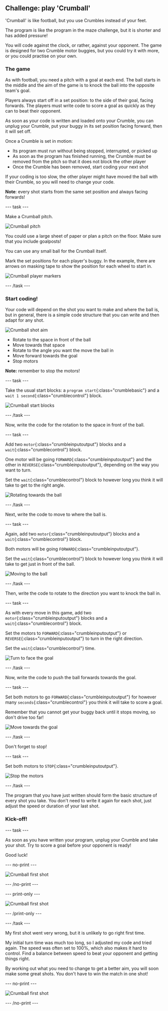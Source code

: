 ## Challenge: play 'Crumball'

'Crumball' is like football, but you use Crumbles instead of your feet.

The program is like the program in the maze challenge, but it is shorter and has added pressure!

You will code against the clock, or rather, against your opponent. The game is designed for two Crumble motor buggies, but you could try it with more, or you could practise on your own.

### The game

As with football, you need a pitch with a goal at each end. The ball starts in the middle and the aim of the game is to knock the ball into the opposite team's goal.

Players always start off in a set position: to the side of their goal, facing forwards. The players must write code to score a goal as quickly as they can to beat their opponent. 

As soon as your code is written and loaded onto your Crumble, you can unplug your Crumble, put your buggy in its set position facing forward, then it will set off.

Once a Crumble is set in motion:

+ Its program must run without being stopped, interrupted, or picked up
+ As soon as the program has finished running, the Crumble must be removed from the pitch so that it does not block the other player
+ Once the Crumble has been removed, start coding your next shot

If your coding is too slow, the other player might have moved the ball with their Crumble, so you will need to change your code.

**Note**: every shot starts from the same set position and always facing forwards!

--- task ---

Make a Crumball pitch.

![Crumball pitch](images/CrumballChallenge_pitch.png)

You could use a large sheet of paper or plan a pitch on the floor. Make sure that you include goalposts!

You can use any small ball for the Crumball itself.

Mark the set positions for each player's buggy. In the example, there are arrows on masking tape to show the position for each wheel to start in.

![Crumball player markers](images/CrumballChallenge_playerMarkers.png)

--- /task ---

### Start coding!

Your code will depend on the shot you want to make and where the ball is, but in general, there is a simple code structure that you can write and then adapt for any shot.

![Crumball shot aim](images/CrumballChallenge_basicAim.png)

+ Rotate to the space in front of the ball
+ Move towards that space
+ Rotate to the angle you want the move the ball in
+ Move forward towards the goal
+ Stop motors

**Note:** remember to stop the motors!

--- task ---

Take the usual start blocks: a `program start`{:class="crumblebasic"} and a `wait 1 second`{:class="crumblecontrol"} block.

![Crumball start blocks](images/CrumballChallenge_codeStep1.png)

--- /task ---

Now, write the code for the rotation to the space in front of the ball.

--- task ---

Add two `motor`{:class="crumbleinputoutput"} blocks and a `wait`{:class="crumblecontrol"} block.

One motor will be going `FORWARD`{:class="crumbleinputoutput"} and the other in `REVERSE`{:class="crumbleinputoutput"}, depending on the way you want to turn. 

Set the `wait`{:class="crumblecontrol"} block to however long you think it will take to get to the right angle.

![Rotating towards the ball](images/CrumballChallenge_codeStep2.png)

--- /task ---

Next, write the code to move to where the ball is.

--- task ---

Again, add two `motor`{:class="crumbleinputoutput"} blocks and a `wait`{:class="crumblecontrol"} block.

Both motors will be going `FORWARD`{:class="crumbleinputoutput"}.

Set the `wait`{:class="crumblecontrol"} block to however long you think it will take to get just in front of the ball.

![Moving to the ball](images/CrumballChallenge_codeStep3.png)

--- /task ---

Then, write the code to rotate to the direction you want to knock the ball in.

--- task ---

As with every move in this game, add two `motor`{:class="crumbleinputoutput"} blocks and a `wait`{:class="crumblecontrol"} block.

Set the motors to `FORWARD`{:class="crumbleinputoutput"} or `REVERSE`{:class="crumbleinputoutput"} to turn in the right direction.

Set the `wait`{:class="crumblecontrol"} time.

![Turn to face the goal](images/CrumballChallenge_codeStep4.png)

--- /task ---

Now, write the code to push the ball forwards towards the goal.

--- task ---

Set both motors to go `FORWARD`{:class="crumbleinputoutput"} for however many `seconds`{:class="crumblecontrol"} you think it will take to score a goal.

Remember that you cannot get your buggy back until it stops moving, so don't drive too far!

![Move towards the goal](images/CrumballChallenge_codeStep5.png)

--- /task ---

Don't forget to stop!

--- task ---

Set both motors to `STOP`{:class="crumbleinputoutput"}.

![Stop the motors](images/CrumballChallenge_codeStep6.png)

--- /task ---

The program that you have just written should form the basic structure of every shot you take. You don't need to write it again for each shot, just adjust the speed or duration of your last shot.

### Kick-off!

--- task ---

As soon as you have written your program, unplug your Crumble and take your shot. Try to score a goal before your opponent is ready!

Good luck!

--- no-print ---

![Crumball first shot](images/CrumballChallenge_firstShot.gif)

--- /no-print ---

--- print-only ---

![Crumball first shot](images/CrumballChallenge_firstShot.png)

--- /print-only ---

--- /task ---

My first shot went very wrong, but it is unlikely to go right first time. 

My initial turn time was much too long, so I adjusted my code and tried again. The speed was often set to 100%, which also makes it hard to control. Find a balance between speed to beat your opponent and getting things right.

By working out what you need to change to get a better aim, you will soon make some great shots. You don't have to win the match in one shot!

--- no-print ---

![Crumball first shot](images/CrumballChallenge_winningShot.gif)

--- /no-print ---


